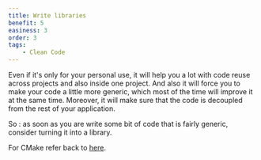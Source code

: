 ```yaml
---
title: Write libraries
benefit: 5
easiness: 3
order: 3
tags:
    - Clean Code
---
```


Even if it's only for your personal use, it will help you a lot with code reuse across projects and also inside one project. And also it will force you to make your code a little more generic, which most of the time will improve it at the same time. Moreover, it will make sure that the code is decoupled from the rest of your application.

So : as soon as you are write some bit of code that is fairly generic, consider turning it into a library.

For CMake refer back to [here](./cmake#cmake-for-library-authors).